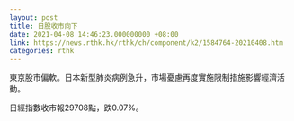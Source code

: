 ```yaml
---
layout: post
title: 日股收市向下
date: 2021-04-08 14:46:23.000000000 +08:00
link: https://news.rthk.hk/rthk/ch/component/k2/1584764-20210408.htm
categories: rthk
---
```


東京股市偏軟。日本新型肺炎病例急升，市場憂慮再度實施限制措施影響經濟活動。

日經指數收市報29708點，跌0.07%。
